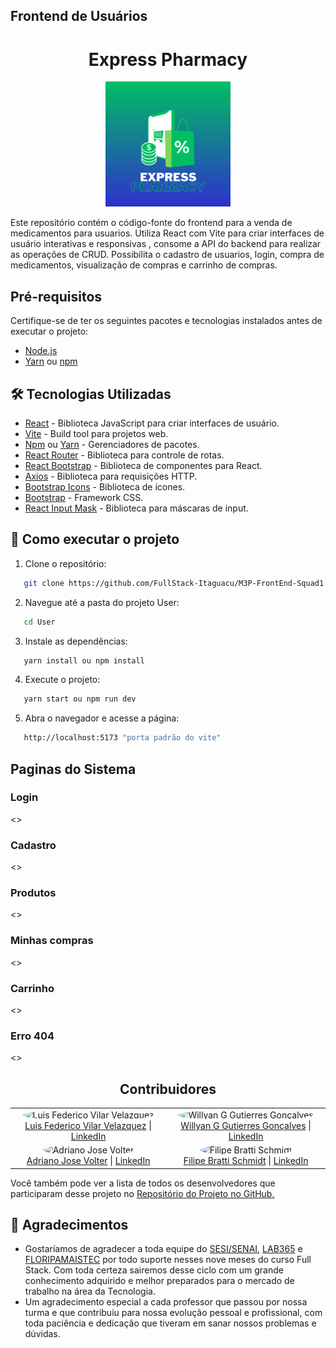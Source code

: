 ## Frontend de Usuários

<h1 align="center">Express Pharmacy </h1>

<p align="center">
  <img src="./public/logo.png" alt="Logo" width="200" height="200">
</p>

Este repositório contém o código-fonte do frontend para a venda de medicamentos para usuarios. Utiliza React com Vite para criar interfaces de usuário interativas e responsivas , consome a API do backend para realizar as operações de CRUD.
Possibilita o cadastro de usuarios, login, compra de medicamentos, visualização de compras e carrinho de compras.

## Pré-requisitos

Certifique-se de ter os seguintes pacotes e tecnologias instalados antes de executar o projeto:


- [Node.js](https://nodejs.org/en/ "Site do Node.js")
- [Yarn](https://yarnpkg.com/ "Site do Yarn") ou [npm](https://www.npmjs.com/ "Site do npm")

## 🛠️ Tecnologias Utilizadas

- [React](https://pt-br.reactjs.org/ "Site do React") - Biblioteca JavaScript para criar interfaces de usuário.
- [Vite](https://vitejs.dev/ "Site do Vite") - Build tool para projetos web.
- [Npm](https://www.npmjs.com/ "Site do Npm") ou [Yarn](https://yarnpkg.com/ "Site do Yarn") - Gerenciadores de pacotes.
- [React Router](https://reactrouter.com/ "Site do React Router") - Biblioteca para controle de rotas.
- [React Bootstrap](https://react-bootstrap.github.io/ "Site do React Bootstrap") - Biblioteca de componentes para React.
- [Axios](https://axios-http.com/ "Site do Axios") - Biblioteca para requisições HTTP.
- [Bootstrap Icons](https://icons.getbootstrap.com/ "Site do Bootstrap Icons") - Biblioteca de ícones.
- [Bootstrap](https://getbootstrap.com/ "Site do Bootstrap") - Framework CSS.
- [React Input Mask]( https://www.npmjs.com/package/react-input-mask "Site do React Input Mask") - Biblioteca para máscaras de input.


## 🔧 Como executar o projeto

1. Clone o repositório:

```bash
   git clone https://github.com/FullStack-Itaguacu/M3P-FrontEnd-Squad1
```

2. Navegue até a pasta do projeto User:

```bash
   cd User
```

3. Instale as dependências:

```bash
   yarn install ou npm install
```

4. Execute o projeto:

```bash
   yarn start ou npm run dev
```

5. Abra o navegador e acesse a página:

```bash
   http://localhost:5173 "porta padrão do vite"
```

## Paginas do Sistema

### Login

<>

### Cadastro

<>

### Produtos

<>

### Minhas compras

<>

### Carrinho

<>

### Erro 404

<>

<div align="center">
<h2> Contribuidores </h2>
</div>

<table align="center">
<tr>
<td align="center">
<img src="https://avatars.githubusercontent.com/Luis-Vilar" width="100" style="border-radius: 50%;" alt="Luis Federico Vilar Velazquez"><br>
<a href="https://github.com/Luis-Vilar">Luis Federico Vilar Velazquez</a> | <a href="https://www.linkedin.com/in/luis-vilar/">LinkedIn</a>
</td>
<td align="center">
<img src="https://avatars.githubusercontent.com/wgeovanni" width="100" style="border-radius: 50%;" alt="Willyan G Gutierres Gonçalves"><br>
<a href="https://github.com/wgeovanni">Willyan G Gutierres Gonçalves</a> | <a href="https://www.linkedin.com/in/willyan-geovanni/">LinkedIn</a>
</td>
</tr>
<tr>
<td align="center">
<img src="https://avatars.githubusercontent.com/AdrianoVolter" width="100" style="border-radius: 50%;" alt="Adriano Jose Volter"><br>
<a href="https://github.com/AdrianoVolter">Adriano Jose Volter</a> | <a href="https://www.linkedin.com/in/adrianovolter/">LinkedIn</a>
</td>
<td align="center">
<img src="https://avatars.githubusercontent.com/filipebratti" width="100" style="border-radius: 50%;" alt="Filipe Bratti Schmidt"><br>
<a href="https://github.com/filipebratti">Filipe Bratti Schmidt</a> | <a href="https://www.linkedin.com/in/filipe-bratti-schmidt-408a925b/">LinkedIn</a>
</td>
</tr>
</table>


Você também pode ver a lista de todos os desenvolvedores que participaram desse projeto no [Repositório do Projeto no GitHub.](https://github.com/FullStack-Itaguacu/M3P-BackEnd-Squad1)

## 🎁 Agradecimentos

- Gostaríamos de agradecer a toda equipe do [SESI/SENAI](https://cursos.sesisenai.org.br/ "Site do SESI/SENAI"), [LAB365](https://lab365.tech/ "Site do LAB365") e [FLORIPAMAISTEC](https://floripamaistec.pmf.sc.gov.br/ "Site do floripamaistec") por todo suporte nesses nove meses do curso Full Stack. Com toda certeza sairemos desse ciclo com um grande conhecimento adquirido e melhor preparados para o mercado de trabalho na área da Tecnologia.
- Um agradecimento especial a cada professor que passou por nossa turma e que contribuiu para nossa evolução pessoal e profissional, com toda paciência e dedicação que tiveram em sanar nossos problemas e dúvidas.
